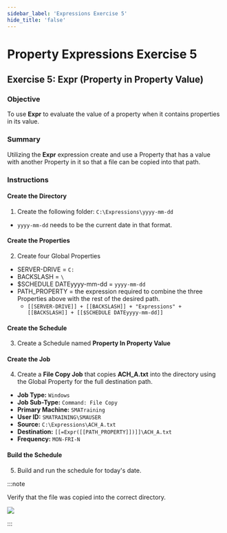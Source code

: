 ```yaml
---
sidebar_label: 'Expressions Exercise 5'
hide_title: 'false'
---
```


<head>
  <meta name="robots" content="noindex, nofollow" />
</head>

# Property Expressions Exercise 5
 
## Exercise 5: Expr (Property in Property Value)
 
### Objective

To use **Expr** to evaluate the value of a property when it contains properties in its value.
 
### Summary

Utilizing the **Expr** expression create and use a Property that has a value with another Property in it so that a file can be copied into that path.

### Instructions

#### Create the Directory

1. Create the following folder:  ```C:\Expressions\yyyy-mm-dd```  
  * ```yyyy-mm-dd``` needs to be the current date in that format.

#### Create the Properties

2. Create four Global Properties
  * SERVER-DRIVE = ```C:```
  * BACKSLASH = ```\```
  * $SCHEDULE DATEyyyy-mm-dd = ```yyyy-mm-dd```
  * PATH_PROPERTY = the expression required to combine the three Properties above with the rest of the desired path.
    * ```[[SERVER-DRIVE]] + [[BACKSLASH]] + "Expressions" + [[BACKSLASH]] + [[$SCHEDULE DATEyyyy-mm-dd]]```

#### Create the Schedule

3.	Create a Schedule named **Property In Property Value**

#### Create the Job

4. Create a **File Copy Job** that copies **ACH_A.txt** into the directory using the Global Property for the full destination path.
  * **Job Type:** ```Windows```
  * **Job Sub-Type:** ```Command: File Copy```
  * **Primary Machine:** ```SMATraining```
  * **User ID:** ```SMATRAINING\SMAUSER```
  * **Source:** ```C:\Expressions\ACH_A.txt```
  * **Destination:** ```[[=Expr([[PATH_PROPERTY]])]]\ACH_A.txt```
  * **Frequency:** ```MON-FRI-N```


#### Build the Schedule

5. Build and run the schedule for today's date.

:::note

Verify that the file was copied into the correct directory.

![](../static/imgadvanced/ExpressEx5Solution.png)

:::